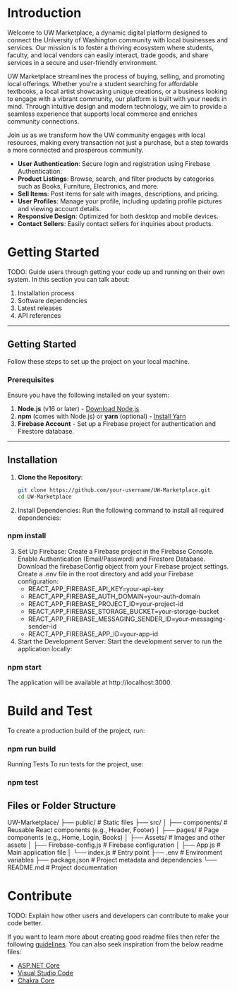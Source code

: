 # Introduction 
Welcome to UW Marketplace, a dynamic digital platform designed to connect the University of Washington community with local businesses and services. Our mission is to foster a thriving ecosystem where students, faculty, and local vendors can easily interact, trade goods, and share services in a secure and user-friendly environment.

UW Marketplace streamlines the process of buying, selling, and promoting local offerings. Whether you're a student searching for affordable textbooks, a local artist showcasing unique creations, or a business looking to engage with a vibrant community, our platform is built with your needs in mind. Through intuitive design and modern technology, we aim to provide a seamless experience that supports local commerce and enriches community connections.

Join us as we transform how the UW community engages with local resources, making every transaction not just a purchase, but a step towards a more connected and prosperous community.
- **User Authentication**: Secure login and registration using Firebase Authentication.
- **Product Listings**: Browse, search, and filter products by categories such as Books, Furniture, Electronics, and more.
- **Sell Items**: Post items for sale with images, descriptions, and pricing.
- **User Profiles**: Manage your profile, including updating profile pictures and viewing account details.
- **Responsive Design**: Optimized for both desktop and mobile devices.
- **Contact Sellers**: Easily contact sellers for inquiries about products.


# Getting Started
TODO: Guide users through getting your code up and running on their own system. In this section you can talk about:
1.	Installation process
2.	Software dependencies
3.	Latest releases
4.	API references
---
## Getting Started

Follow these steps to set up the project on your local machine.

### Prerequisites

Ensure you have the following installed on your system:

1. **Node.js** (v16 or later) - [Download Node.js](https://nodejs.org/)
2. **npm** (comes with Node.js) or **yarn** (optional) - [Install Yarn](https://yarnpkg.com/)
3. **Firebase Account** - Set up a Firebase project for authentication and Firestore database.

---

## Installation

1. **Clone the Repository**:
   ```bash
   git clone https://github.com/your-username/UW-Marketplace.git
   cd UW-Marketplace

2. Install Dependencies: Run the following command to install all required dependencies:
### npm install

3. Set Up Firebase:
      Create a Firebase project in the Firebase Console. Enable Authentication (Email/Password) and Firestore Database. Download the firebaseConfig object from 
      your Firebase project settings. Create a .env file in the root directory and add your Firebase configuration:
      -  REACT_APP_FIREBASE_API_KEY=your-api-key
      -  REACT_APP_FIREBASE_AUTH_DOMAIN=your-auth-domain
      -  REACT_APP_FIREBASE_PROJECT_ID=your-project-id
      -  REACT_APP_FIREBASE_STORAGE_BUCKET=your-storage-bucket
      -  REACT_APP_FIREBASE_MESSAGING_SENDER_ID=your-messaging-sender-id
      -  REACT_APP_FIREBASE_APP_ID=your-app-id
4. Start the Development Server: Start the development server to run the application locally:
### npm start

The application will be available at http://localhost:3000. 

# Build and Test

To create a production build of the project, run:
### npm run build

Running Tests
To run tests for the project, use:
### npm test

## Files or Folder Structure 
UW-Marketplace/
├── public/                 # Static files
├── src/
│   ├── components/         # Reusable React components (e.g., Header, Footer)
│   ├── pages/              # Page components (e.g., Home, Login, Books)
│   ├── Assets/             # Images and other assets
│   ├── Firebase-config.js  # Firebase configuration
│   ├── App.js              # Main application file
│   └── index.js            # Entry point
├── .env                    # Environment variables
├── package.json            # Project metadata and dependencies
└── README.md               # Project documentation

# Contribute
TODO: Explain how other users and developers can contribute to make your code better. 

If you want to learn more about creating good readme files then refer the following [guidelines](https://docs.microsoft.com/en-us/azure/devops/repos/git/create-a-readme?view=azure-devops). You can also seek inspiration from the below readme files:
- [ASP.NET Core](https://github.com/aspnet/Home)
- [Visual Studio Code](https://github.com/Microsoft/vscode)
- [Chakra Core](https://github.com/Microsoft/ChakraCore)
